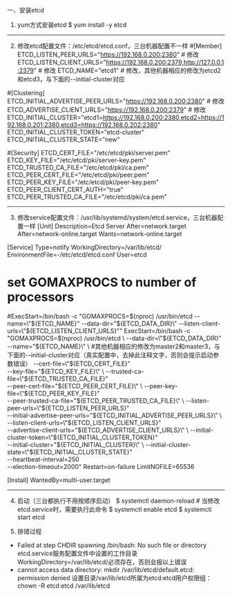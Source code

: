 一、安装etcd
1. yum方式安装etcd
$ yum install -y etcd
--- -------------------------------------------------------------------------------------

2. 修改etcd配置文件：/etc/etcd/etcd.conf，三台机器配置不一样
#[Member]
ETCD_LISTEN_PEER_URLS="https://192.168.0.200:2380" # 修改
ETCD_LISTEN_CLIENT_URLS="https://192.168.0.200:2379,http://127.0.0.1:2379" # 修改
ETCD_NAME="etcd1" # 修改，其他机器相应的修改为etcd2和etcd3，与下面的--initial-cluster对应

#[Clustering]
ETCD_INITIAL_ADVERTISE_PEER_URLS="https://192.168.0.200:2380" # 修改
ETCD_ADVERTISE_CLIENT_URLS="https://192.168.0.200:2379" # 修改
ETCD_INITIAL_CLUSTER="etcd1=https://192.168.0.200:2380,etcd2=https://192.168.0.201:2380,etcd3=https://192.168.0.202:2380"
ETCD_INITIAL_CLUSTER_TOKEN="etcd-cluster"
ETCD_INITIAL_CLUSTER_STATE="new"

#[Security]
ETCD_CERT_FILE="/etc/etcd/pki/server.pem"
ETCD_KEY_FILE="/etc/etcd/pki/server-key.pem"
ETCD_TRUSTED_CA_FILE="/etc/etcd/pki/ca.pem"
ETCD_PEER_CERT_FILE="/etc/etcd/pki/peer.pem"
ETCD_PEER_KEY_FILE="/etc/etcd/pki/peer-key.pem"
ETCD_PEER_CLIENT_CERT_AUTH="true"
ETCD_PEER_TRUSTED_CA_FILE="/etc/etcd/pki/ca.pem"
--- -------------------------------------------------------------------------------------

3. 修改service配置文件：/usr/lib/systemd/system/etcd.service，三台机器配置一样
[Unit]
Description=Etcd Server
After=network.target
After=network-online.target
Wants=network-online.target

[Service]
Type=notify
WorkingDirectory=/var/lib/etcd/
EnvironmentFile=-/etc/etcd/etcd.conf
User=etcd
# set GOMAXPROCS to number of processors
#ExecStart=/bin/bash -c "GOMAXPROCS=$(nproc) /usr/bin/etcd --name=\"${ETCD_NAME}\" --data-dir=\"${ETCD_DATA_DIR}\" --listen-client-urls=\"${ETCD_LISTEN_CLIENT_URLS}\""
ExecStart=/bin/bash -c "GOMAXPROCS=$(nproc) /usr/bin/etcd \
--data-dir=\"${ETCD_DATA_DIR}\" \
--name=\"${ETCD_NAME}\" \    #其他机器相应的修改为master2和master3，与下面的--initial-cluster对应（真实配置中，去掉此注释文字，否则会提示启动参数错误）
--cert-file=\"${ETCD_CERT_FILE}\" \
--key-file=\"${ETCD_KEY_FILE}\" \
--trusted-ca-file=\"${ETCD_TRUSTED_CA_FILE}\" \
--peer-cert-file=\"${ETCD_PEER_CERT_FILE}\" \
--peer-key-file=\"${ETCD_PEER_KEY_FILE}\" \
--peer-trusted-ca-file=\"${ETCD_PEER_TRUSTED_CA_FILE}\" \
--listen-peer-urls=\"${ETCD_LISTEN_PEER_URLS}\" \
--initial-advertise-peer-urls=\"${ETCD_INITIAL_ADVERTISE_PEER_URLS}\" \
--listen-client-urls=\"${ETCD_LISTEN_CLIENT_URLS}\" \
--advertise-client-urls=\"${ETCD_ADVERTISE_CLIENT_URLS}\" \
--initial-cluster-token=\"${ETCD_INITIAL_CLUSTER_TOKEN}\" \
--initial-cluster=\"${ETCD_INITIAL_CLUSTER}\" \
--initial-cluster-state=\"${ETCD_INITIAL_CLUSTER_STATE}\" \
--heartbeat-interval=250 \
--election-timeout=2000"
Restart=on-failure
LimitNOFILE=65536

[Install]
WantedBy=multi-user.target
--- -------------------------------------------------------------------------------------

4. 启动（三台都执行不用按顺序启动）
$ systemctl daemon-reload # 当修改etcd.service时，需要执行此命令
$ systemctl enable etcd
$ systemctl start etcd

5. 排错过程
- Failed at step CHDIR spawning /bin/bash: No such file or directory
etcd.service服务配置文件中设置的工作目录WorkingDirectory=/var/lib/etcd/必须存在，否则会报以上错误
- cannot access data directory: mkdir /var/lib/etcd/default.etcd: permission denied
设置目录/var/lib/etcd所属为etcd:etcd用户权限组：chown -R etcd:etcd /var/lib/etcd